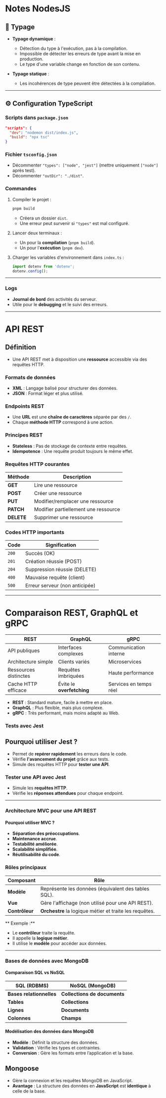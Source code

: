# Notes NodesJS 

## 🔹 Typage  

- **Typage dynamique** :  
  - Détection du type à l'exécution, pas à la compilation.  
  - Impossible de détecter les erreurs de type avant la mise en production.  
  - Le type d'une variable change en fonction de son contenu.  

- **Typage statique** :  
  - Les incohérences de type peuvent être détectées à la compilation.  

---

## ⚙️ **Configuration TypeScript**
### **Scripts dans `package.json`**
```json
"scripts": {
  "dev": "nodemon dist/index.js",
  "build": "npx tsc"
}
```

### **Fichier `tsconfig.json`**
- Décommenter `"types": ["node", "jest"]` (mettre uniquement `["node"]` après test).
- Décommenter `"outDir": "./dist"`.

### **Commandes**
1. Compiler le projet :  
   ```sh
   pnpm build
   ```
   - Créera un dossier `dist`.
   - Une erreur peut survenir si `"types"` est mal configuré.

2. Lancer deux terminaux :  
   - Un pour la **compilation** (`pnpm build`).
   - Un pour l'**exécution** (`pnpm dev`).

3. Charger les variables d'environnement dans `index.ts` :  
   ```ts
   import dotenv from 'dotenv';
   dotenv.config();
   ```

---

### **Logs**
- **Journal de bord** des activités du serveur.
- Utile pour le **debugging** et le suivi des erreurs.

---

#  **API REST**
## **Définition**
- Une API REST met à disposition une **ressource** accessible via des requêtes HTTP.

### **Formats de données**
- **XML** : Langage balisé pour structurer des données.
- **JSON** : Format léger et plus utilisé.

### **Endpoints REST**
- Une **URL** est une **chaîne de caractères** séparée par des `/`.
- Chaque **méthode HTTP** correspond à une action.

### **Principes REST**
- **Stateless** : Pas de stockage de contexte entre requêtes.
- **Idempotence** : Une requête produit toujours le même effet.

### **Requêtes HTTP courantes**
| Méthode  | Description  |
|----------|-------------|
| **GET**  | Lire une ressource |
| **POST** | Créer une ressource |
| **PUT**  | Modifier/remplacer une ressource |
| **PATCH** | Modifier partiellement une ressource |
| **DELETE** | Supprimer une ressource |

### **Codes HTTP importants**
| Code  | Signification |
|-------|-------------|
| `200` | Succès (OK) |
| `201` | Création réussie (POST) |
| `204` | Suppression réussie (DELETE) |
| `400` | Mauvaise requête (client) |
| `500` | Erreur serveur (non anticipée) |

---

#  **Comparaison REST, GraphQL et gRPC**
| REST  | GraphQL  | gRPC  |
|-------|---------|------|
| API publiques | Interfaces complexes | Communication interne |
| Architecture simple | Clients variés | Microservices |
| Ressources distinctes | Requêtes imbriquées | Haute performance |
| Cache HTTP efficace | Évite le **overfetching** | Services en temps réel |

- **REST** : Standard mature, facile à mettre en place.
- **GraphQL** : Plus flexible, mais plus complexe.
- **gRPC** : Très performant, mais moins adapté au Web.

### **Tests avec Jest**
## **Pourquoi utiliser Jest ?**
- Permet de **repérer rapidement** les erreurs dans le code.
- Vérifie **l'avancement du projet** grâce aux tests.
- Simule des requêtes HTTP pour **tester une API**.

### **Tester une API avec Jest**
- Simule les **requêtes HTTP**.
- Vérifie les **réponses attendues** pour chaque endpoint.

---

### **Architecture MVC pour une API REST**
#### **Pourquoi utiliser MVC ?**
- **Séparation des préoccupations**.
- **Maintenance accrue**.
- **Testabilité améliorée**.
- **Scalabilité simplifiée**.
- **Réutilisabilité du code**.

### **Rôles principaux**
| Composant  | Rôle  |
|------------|------|
| **Modèle** | Représente les données (équivalent des tables SQL). |
| **Vue** | Gère l'affichage (non utilisé pour une API REST). |
| **Contrôleur** | **Orchestre** la logique métier et traite les requêtes. |

** Exemple :**  
- Le **contrôleur** traite la requête.
- Il appelle la **logique métier**.
- Il utilise le **modèle** pour accéder aux données.

---

### **Bases de données avec MongoDB**
#### **Comparaison SQL vs NoSQL**
| SQL (RDBMS)  | NoSQL (MongoDB)  |
|--------------|----------------|
| **Bases relationnelles** | **Collections de documents** |
| **Tables** | **Collections** |
| **Lignes** | **Documents** |
| **Colonnes** | **Champs** |

#### **Modélisation des données dans MongoDB**
- **Modèle** : Définit la structure des données.
- **Validation** : Vérifie les types et contraintes.
- **Conversion** : Gère les formats entre l’application et la base.

## **Mongoose**
- Gère la connexion et les requêtes MongoDB en JavaScript.
- **Avantage** : La structure des données en **JavaScript** est **identique** à celle de la base.
